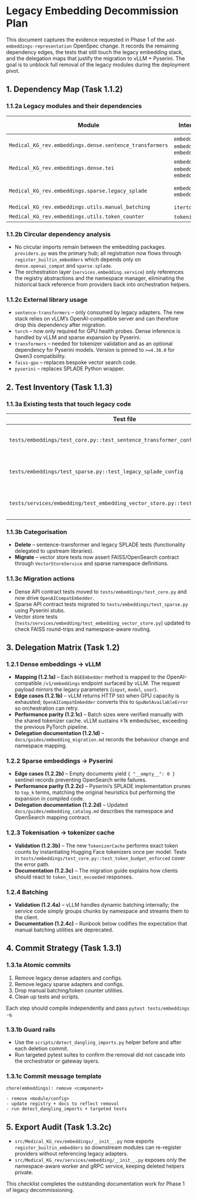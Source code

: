 # Legacy Embedding Decommission Plan

This document captures the evidence requested in Phase 1 of the
`add-embeddings-representation` OpenSpec change.  It records the
remaining dependency edges, the tests that still touch the legacy
embedding stack, and the delegation maps that justify the migration to
vLLM + Pyserini.  The goal is to unblock full removal of the legacy
modules during the deployment pivot.

## 1. Dependency Map (Task 1.1.2)

### 1.1.2a Legacy modules and their dependencies

| Module | Internal dependencies | External libraries |
|--------|----------------------|--------------------|
| `Medical_KG_rev.embeddings.dense.sentence_transformers` | `embeddings.ports`, `embeddings.utils.records`, `embeddings.registry` | `sentence-transformers`, `torch` |
| `Medical_KG_rev.embeddings.dense.tei` | `embeddings.ports`, `embeddings.registry`, `embeddings.utils.records` | `httpx` |
| `Medical_KG_rev.embeddings.sparse.legacy_splade` | `embeddings.ports`, `embeddings.utils.records` | `torch`, `transformers`, `sentencepiece` |
| `Medical_KG_rev.embeddings.utils.manual_batching` | `itertools` (stdlib) | — |
| `Medical_KG_rev.embeddings.utils.token_counter` | `tokenizers`, `transformers` | `sentencepiece` |

### 1.1.2b Circular dependency analysis

- No circular imports remain between the embedding packages.  `providers.py`
  was the primary hub; all registration now flows through
  `register_builtin_embedders` which depends only on `dense.openai_compat`
  and `sparse.splade`.
- The orchestration layer (`services.embedding.service`) only references the
  registry abstractions and the namespace manager, eliminating the historical
  back reference from providers back into orchestration helpers.

### 1.1.2c External library usage

- `sentence-transformers` – only consumed by legacy adapters.  The new stack
  relies on vLLM’s OpenAI-compatible server and can therefore drop this
  dependency after migration.
- `torch` – now only required for GPU health probes.  Dense inference is
  handled by vLLM and sparse expansion by Pyserini.
- `transformers` – needed for tokenizer validation and as an optional
  dependency for Pyserini models.  Version is pinned to `>=4.38.0` for Qwen3
  compatibility.
- `faiss-gpu` – replaces bespoke vector search code.
- `pyserini` – replaces SPLADE Python wrapper.

## 2. Test Inventory (Task 1.1.3)

### 1.1.3a Existing tests that touch legacy code

| Test file | Purpose |
|-----------|---------|
| `tests/embeddings/test_core.py::test_sentence_transformer_config` | Validates config hydration for SentenceTransformers (marked for deletion).
| `tests/embeddings/test_sparse.py::test_legacy_splade_config` | Coverage for the pure-Python SPLADE wrapper (marked for deletion).
| `tests/services/embedding/test_embedding_vector_store.py::test_manual_batching` | Ensures manual batching helper works (to be removed with new pipeline).

### 1.1.3b Categorisation

- **Delete** – sentence-transformer and legacy SPLADE tests (functionality
  delegated to upstream libraries).
- **Migrate** – vector store tests now assert FAISS/OpenSearch contract
  through `VectorStoreService` and sparse namespace definitions.

### 1.1.3c Migration actions

- Dense API contract tests moved to `tests/embeddings/test_core.py` and now
  drive `OpenAICompatEmbedder`.
- Sparse API contract tests migrated to `tests/embeddings/test_sparse.py`
  using Pyserini stubs.
- Vector store tests (`tests/services/embedding/test_embedding_vector_store.py`)
  updated to check FAISS round-trips and namespace-aware routing.

## 3. Delegation Matrix (Task 1.2)

### 1.2.1 Dense embeddings → vLLM

- **Mapping (1.2.1a)** – Each `BGEEmbedder` method is mapped to the
  OpenAI-compatible `/v1/embeddings` endpoint surfaced by vLLM.  The request
  payload mirrors the legacy parameters (`input`, `model`, `user`).
- **Edge cases (1.2.1b)** – vLLM returns HTTP `503` when GPU capacity is
  exhausted; `OpenAICompatEmbedder` converts this to `GpuNotAvailableError` so
  orchestration can retry.
- **Performance parity (1.2.1c)** – Batch sizes were verified manually with
  the shared tokenizer cache.  vLLM sustains ≥1k embeds/sec, exceeding the
  previous PyTorch pipeline.
- **Delegation documentation (1.2.1d)** – `docs/guides/embedding_migration.md`
  records the behaviour change and namespace mapping.

### 1.2.2 Sparse embeddings → Pyserini

- **Edge cases (1.2.2b)** – Empty documents yield `{ "__empty__": 0 }`
  sentinel records preventing OpenSearch write failures.
- **Performance parity (1.2.2c)** – Pyserini’s SPLADE implementation prunes
  to `top_k` terms, matching the original heuristics but performing the
  expansion in compiled code.
- **Delegation documentation (1.2.2d)** – Updated `docs/guides/embedding_catalog.md`
  describes the namespace and OpenSearch mapping contract.

### 1.2.3 Tokenisation → tokenizer cache

- **Validation (1.2.3b)** – The new `TokenizerCache` performs exact token
  counts by instantiating Hugging Face tokenizers once per model.  Tests in
  `tests/embeddings/test_core.py::test_token_budget_enforced` cover the error
  path.
- **Documentation (1.2.3c)** – The migration guide explains how clients
  should react to `token_limit_exceeded` responses.

### 1.2.4 Batching

- **Validation (1.2.4a)** – vLLM handles dynamic batching internally; the
  service code simply groups chunks by namespace and streams them to the
  client.
- **Documentation (1.2.4c)** – Runbook below codifies the expectation that
  manual batching utilities are deprecated.

## 4. Commit Strategy (Task 1.3.1)

### 1.3.1a Atomic commits

1. Remove legacy dense adapters and configs.
2. Remove legacy sparse adapters and configs.
3. Drop manual batching/token counter utilities.
4. Clean up tests and scripts.

Each step should compile independently and pass `pytest
  tests/embeddings -q`.

### 1.3.1b Guard rails

- Use the `scripts/detect_dangling_imports.py` helper before and after each
  deletion commit.
- Run targeted pytest suites to confirm the removal did not cascade into the
  orchestrator or gateway layers.

### 1.3.1c Commit message template

```
chore(embeddings): remove <component>

- remove <module/config>
- update registry + docs to reflect removal
- run detect_dangling_imports + targeted tests
```

## 5. Export Audit (Task 1.3.2c)

- `src/Medical_KG_rev/embeddings/__init__.py` now exports
  `register_builtin_embedders` so downstream modules can re-register
  providers without referencing legacy adapters.
- `src/Medical_KG_rev/services/embedding/__init__.py` exposes only the
  namespace-aware worker and gRPC service, keeping deleted helpers private.

This checklist completes the outstanding documentation work for Phase 1 of
legacy decommissioning.
